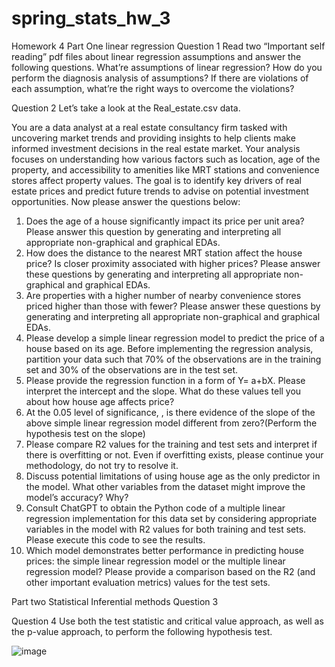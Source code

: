 # spring_stats_hw_3

Homework 4
Part One linear regression
Question 1
Read two “Important self reading” pdf files about linear regression assumptions and answer the following questions.
What’re assumptions of linear regression? How do you perform the diagnosis analysis of assumptions? If there are violations of each assumption, what’re the right ways to overcome the violations?

Question 2
Let’s take a look at the Real_estate.csv data.
 
You are a data analyst at a real estate consultancy firm tasked with uncovering market trends and providing insights to help clients make informed investment decisions in the real estate market. Your analysis focuses on understanding how various factors such as location, age of the property, and accessibility to amenities like MRT stations and convenience stores affect property values. The goal is to identify key drivers of real estate prices and predict future trends to advise on potential investment opportunities. 
Now please answer the questions below: 
1.	Does the age of a house significantly impact its price per unit area? Please answer this question by generating and interpreting all appropriate non-graphical and graphical EDAs. 
2.	How does the distance to the nearest MRT station affect the house price? Is closer proximity associated with higher prices? Please answer these questions by generating and interpreting all appropriate non-graphical and graphical EDAs. 
3.	Are properties with a higher number of nearby convenience stores priced higher than those with fewer? Please answer these questions by generating and interpreting all appropriate non-graphical and graphical EDAs. 
4.	Please develop a simple linear regression model to predict the price of a house based on its age. Before implementing the regression analysis, partition your data such that 70% of the observations are in the training set and 30% of the observations are in the test set. 
5.	Please provide the regression function in a form of Y= a+bX. Please interpret the intercept and the slope. What do these values tell you about how house age affects price? 
6.	At the 0.05 level of significance, , is there evidence of the slope of the above simple linear regression model different from zero?(Perform the hypothesis test on the slope)
7.	Please compare R2 values for the training and test sets and interpret if there is overfitting or not. Even if overfitting exists, please continue your methodology, do not try to resolve it. 
8.	Discuss potential limitations of using house age as the only predictor in the model. What other variables from the dataset might improve the model’s accuracy? Why? 
9.	Consult ChatGPT to obtain the Python code of a multiple linear regression implementation for this data set by considering appropriate variables in the model with R2 values for both training and test sets. Please execute this code to see the results. 
10.	Which model demonstrates better performance in predicting house prices: the simple linear regression model or the multiple linear regression model? Please provide a comparison based on the R2 (and other important evaluation metrics) values for the test sets. 


Part two Statistical Inferential methods
Question 3
 




Question 4
Use both the test statistic and critical value approach, as well as the p-value approach, to perform the following hypothesis test. 




![image](https://github.com/user-attachments/assets/0a9e5dea-80a6-4308-8b0b-4bce61d5ab9d)
